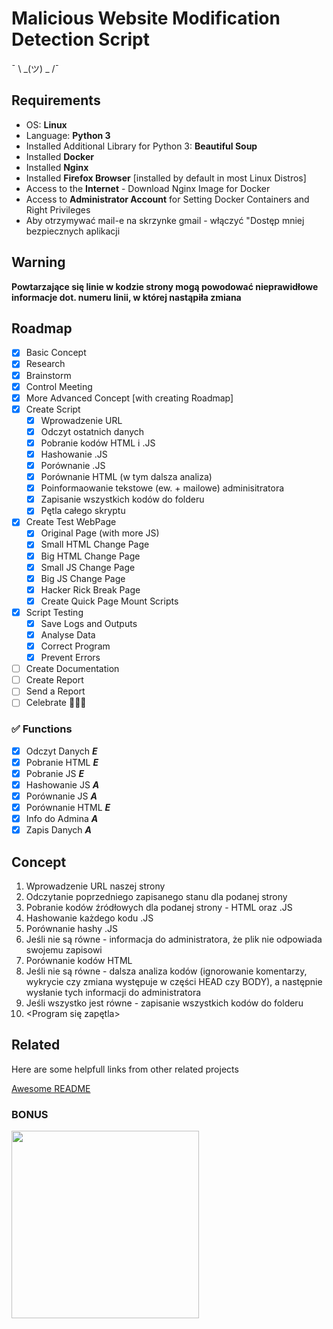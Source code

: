 
# Malicious Website Modification Detection Script

¯ \ _(ツ) _ /¯

## Requirements

 - OS: **Linux**
 - Language: **Python 3**
 - Installed Additional Library for Python 3: **Beautiful Soup**
 - Installed **Docker**
 - Installed **Nginx**
 - Installed **Firefox Browser** [installed by default in most Linux Distros]
 - Access to the **Internet** - Download Nginx Image for Docker
 - Access to **Administrator Account** for Setting Docker Containers and Right Privileges
 - Aby otrzymywać mail-e na skrzynke gmail - włączyć "Dostęp mniej bezpiecznych aplikacji

## Warning

**Powtarzające się linie w kodzie strony mogą powodować nieprawidłowe informacje dot. numeru linii, w której nastąpiła zmiana**

## Roadmap

 - [x] Basic Concept
 - [x] Research
 - [x] Brainstorm
 - [x] Control Meeting
 - [x] More Advanced Concept [with creating Roadmap]
 - [x] Create Script
	 - [x] Wprowadzenie URL
	 - [x] Odczyt ostatnich danych
	 - [x] Pobranie kodów HTML i .JS
	 - [x] Hashowanie .JS
	 - [x] Porównanie .JS
	 - [x] Porównanie HTML (w tym dalsza analiza)
	 - [x] Poinformaowanie tekstowe (ew. + mailowe) adminisitratora
	 - [x] Zapisanie wszystkich kodów do folderu
	 - [x] Pętla całego skryptu
 - [x] Create Test WebPage
	 - [x] Original Page (with more JS)
	 - [x] Small HTML Change Page
	 - [x] Big HTML Change Page
	 - [x] Small JS Change Page
	 - [x] Big JS Change Page
	 - [x] Hacker Rick Break Page
	 - [x] Create Quick Page Mount Scripts
 - [x] Script Testing
	 - [x] Save Logs and Outputs
	 - [x] Analyse Data
	 - [x] Correct Program
	 - [x] Prevent Errors
 - [ ] Create Documentation
 - [ ] Create Report
 - [ ] Send a Report
 - [ ] Celebrate 🎉🎉🎉

### ✅ Functions

 - [x] Odczyt Danych		***E***
 - [x] Pobranie HTML		***E***
 - [x] Pobranie JS			***E***
 - [x] Hashowanie JS		***A***
 - [x] Porównanie JS		***A***
 - [x] Porównanie HTML		***E***
 - [x] Info do Admina		***A***
 - [x] Zapis Danych		***A***

## Concept

 1. Wprowadzenie URL naszej strony
 2. Odczytanie poprzedniego zapisanego stanu dla podanej strony
 3. Pobranie kodów źródłowych dla podanej strony  - HTML oraz .JS
 4. Hashowanie każdego kodu .JS
 5. Porównanie hashy .JS
 6. Jeśli nie są równe - informacja do administratora, że plik nie odpowiada swojemu zapisowi
 7. Porównanie kodów HTML
 8. Jeśli nie są równe - dalsza analiza kodów (ignorowanie komentarzy, wykrycie czy zmiana występuje w części HEAD czy BODY), a następnie wysłanie tych informacji do administratora
 9. Jeśli wszystko jest równe - zapisanie wszystkich kodów do folderu
 10. <Program się zapętla>

## Related

Here are some helpfull links from other related projects

[Awesome README](https://github.com/ernikus/sus-changes-on-webpage-script/blob/main/help%20links.txt)


### BONUS

<img src="https://c.tenor.com/x8v1oNUOmg4AAAAd/rickroll-roll.gif" height="300"/>
